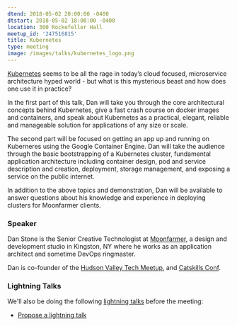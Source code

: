 ```yaml
---
dtend: 2018-05-02 20:00:00 -0400
dtstart: 2018-05-02 18:00:00 -0400
location: 300 Rockefeller Hall
meetup_id: '247516815'
title: Kubernetes
type: meeting
image: /images/talks/kubernetes_logo.png
---
```


[Kubernetes](https://kubernetes.io/) seems to be all the rage in
today’s cloud focused, microservice architecture hyped world - but
what is this mysterious beast and how does one use it in practice?

In the first part of this talk, Dan will take you through the core
architectural concepts behind Kubernetes, give a fast crash course on
docker images and containers, and speak about Kubernetes as a
practical, elegant, reliable and manageable solution for applications
of any size or scale.

The second part will be focused on getting an app up and running on
Kuberneres using the Google Container Engine. Dan will take the
audience through the basic bootstrapping of a Kubernetes cluster,
fundamental application architecture including container design, pod
and service description and creation, deployment, storage management,
and exposing a service on the public internet.

In addition to the above topics and demonstration, Dan will be
available to answer questions about his knowledge and experience in
deploying clusters for Moonfarmer clients.

### Speaker ###

Dan Stone is the Senior Creative Technologist
at [Moonfarmer](https://moonfarmer.com/), a design and development
studio in Kingston, NY where he works as an application architect and
sometime DevOps ringmaster.

Dan is co-founder of
the [Hudson Valley Tech Meetup](https://www.meetup.com/hvtech/),
and [Catskills Conf](http://www.catskillsconf.com/).

### Lightning Talks ###

We'll also be doing the
following [lightning talks](/lightning-talks.html) before the meeting:

* [Propose a lightning talk](https://goo.gl/forms/MhJegBO3Tir7SlHf1)
